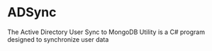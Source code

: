 # ADSync
The Active Directory User Sync to MongoDB Utility is a C# program designed to synchronize user data 
